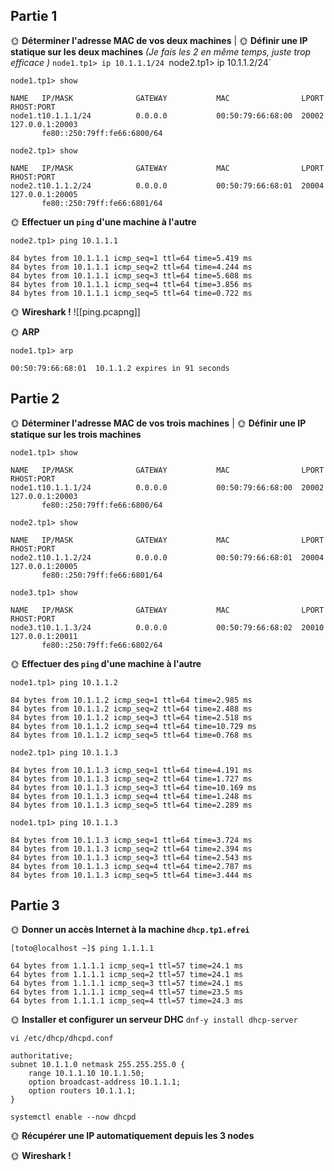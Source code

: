 ## Partie 1

🌞 **Déterminer l'adresse MAC de vos deux machines** | 🌞 **Définir une IP statique sur les deux machines** 
*(Je fais les 2 en même temps, juste trop efficace )*
`node1.tp1> ip 10.1.1.1/24
`node2.tp1> ip 10.1.1.2/24`

```
node1.tp1> show

NAME   IP/MASK              GATEWAY           MAC                LPORT  RHOST:PORT
node1.t10.1.1.1/24          0.0.0.0           00:50:79:66:68:00  20002  127.0.0.1:20003
       fe80::250:79ff:fe66:6800/64
```

```
node2.tp1> show

NAME   IP/MASK              GATEWAY           MAC                LPORT  RHOST:PORT
node2.t10.1.1.2/24          0.0.0.0           00:50:79:66:68:01  20004  127.0.0.1:20005
       fe80::250:79ff:fe66:6801/64
```

🌞 **Effectuer un `ping` d'une machine à l'autre**
```
node2.tp1> ping 10.1.1.1

84 bytes from 10.1.1.1 icmp_seq=1 ttl=64 time=5.419 ms
84 bytes from 10.1.1.1 icmp_seq=2 ttl=64 time=4.244 ms
84 bytes from 10.1.1.1 icmp_seq=3 ttl=64 time=5.608 ms
84 bytes from 10.1.1.1 icmp_seq=4 ttl=64 time=3.856 ms
84 bytes from 10.1.1.1 icmp_seq=5 ttl=64 time=0.722 ms
```

🌞 **Wireshark !**
![[ping.pcapng]]

🌞 **ARP**
```
node1.tp1> arp

00:50:79:66:68:01  10.1.1.2 expires in 91 seconds
```

## Partie 2

🌞 **Déterminer l'adresse MAC de vos trois machines** | 🌞 **Définir une IP statique sur les trois machines**
```
node1.tp1> show

NAME   IP/MASK              GATEWAY           MAC                LPORT  RHOST:PORT
node1.t10.1.1.1/24          0.0.0.0           00:50:79:66:68:00  20002  127.0.0.1:20003
       fe80::250:79ff:fe66:6800/64
```

```
node2.tp1> show

NAME   IP/MASK              GATEWAY           MAC                LPORT  RHOST:PORT
node2.t10.1.1.2/24          0.0.0.0           00:50:79:66:68:01  20004  127.0.0.1:20005
       fe80::250:79ff:fe66:6801/64
```

```
node3.tp1> show

NAME   IP/MASK              GATEWAY           MAC                LPORT  RHOST:PORT
node3.t10.1.1.3/24          0.0.0.0           00:50:79:66:68:02  20010  127.0.0.1:20011
       fe80::250:79ff:fe66:6802/64
```

🌞 **Effectuer des `ping` d'une machine à l'autre**
```
node1.tp1> ping 10.1.1.2

84 bytes from 10.1.1.2 icmp_seq=1 ttl=64 time=2.985 ms
84 bytes from 10.1.1.2 icmp_seq=2 ttl=64 time=2.488 ms
84 bytes from 10.1.1.2 icmp_seq=3 ttl=64 time=2.518 ms
84 bytes from 10.1.1.2 icmp_seq=4 ttl=64 time=10.729 ms
84 bytes from 10.1.1.2 icmp_seq=5 ttl=64 time=0.768 ms
```

```
node2.tp1> ping 10.1.1.3

84 bytes from 10.1.1.3 icmp_seq=1 ttl=64 time=4.191 ms
84 bytes from 10.1.1.3 icmp_seq=2 ttl=64 time=1.727 ms
84 bytes from 10.1.1.3 icmp_seq=3 ttl=64 time=10.169 ms
84 bytes from 10.1.1.3 icmp_seq=4 ttl=64 time=1.248 ms
84 bytes from 10.1.1.3 icmp_seq=5 ttl=64 time=2.289 ms
```

```
node1.tp1> ping 10.1.1.3

84 bytes from 10.1.1.3 icmp_seq=1 ttl=64 time=3.724 ms
84 bytes from 10.1.1.3 icmp_seq=2 ttl=64 time=2.394 ms
84 bytes from 10.1.1.3 icmp_seq=3 ttl=64 time=2.543 ms
84 bytes from 10.1.1.3 icmp_seq=4 ttl=64 time=2.787 ms
84 bytes from 10.1.1.3 icmp_seq=5 ttl=64 time=3.444 ms
```

## Partie 3

🌞 **Donner un accès Internet à la machine `dhcp.tp1.efrei`**
```
[toto@localhost ~]$ ping 1.1.1.1

64 bytes from 1.1.1.1 icmp_seq=1 ttl=57 time=24.1 ms
64 bytes from 1.1.1.1 icmp_seq=2 ttl=57 time=24.1 ms
64 bytes from 1.1.1.1 icmp_seq=3 ttl=57 time=24.1 ms
64 bytes from 1.1.1.1 icmp_seq=4 ttl=57 time=23.5 ms
64 bytes from 1.1.1.1 icmp_seq=4 ttl=57 time=24.3 ms
```

🌞 **Installer et configurer un serveur DHC**
`dnf-y install dhcp-server`
```
vi /etc/dhcp/dhcpd.conf

authoritative;
subnet 10.1.1.0 netmask 255.255.255.0 {
	range 10.1.1.10 10.1.1.50;
	option broadcast-address 10.1.1.1;
	option routers 10.1.1.1;
}
```
`systemctl enable --now dhcpd`

🌞 **Récupérer une IP automatiquement depuis les 3 nodes**

🌞 **Wireshark !**